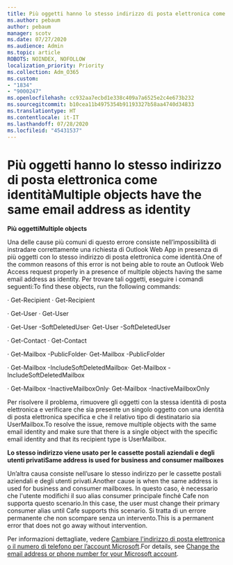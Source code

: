 ```yaml
---
title: Più oggetti hanno lo stesso indirizzo di posta elettronica come identità
ms.author: pebaum
author: pebaum
manager: scotv
ms.date: 07/27/2020
ms.audience: Admin
ms.topic: article
ROBOTS: NOINDEX, NOFOLLOW
localization_priority: Priority
ms.collection: Adm_O365
ms.custom:
- "1834"
- "9000247"
ms.openlocfilehash: cc932aa7ecbd1e338c409a7a6525e2c4e673b232
ms.sourcegitcommit: b10cea11b4975354b91193327b58aa4740d34833
ms.translationtype: HT
ms.contentlocale: it-IT
ms.lasthandoff: 07/28/2020
ms.locfileid: "45431537"
---
```

# <a name="multiple-objects-have-the-same-email-address-as-identity"></a><span data-ttu-id="b627a-102">Più oggetti hanno lo stesso indirizzo di posta elettronica come identità</span><span class="sxs-lookup"><span data-stu-id="b627a-102">Multiple objects have the same email address as identity</span></span>

<span data-ttu-id="b627a-103">**Più oggetti**</span><span class="sxs-lookup"><span data-stu-id="b627a-103">**Multiple objects**</span></span>

<span data-ttu-id="b627a-104">Una delle cause più comuni di questo errore consiste nell’impossibilità di instradare correttamente una richiesta di Outlook Web App in presenza di più oggetti con lo stesso indirizzo di posta elettronica come identità.</span><span class="sxs-lookup"><span data-stu-id="b627a-104">One of the common reasons of this error is not being able to route an Outlook Web Access request properly in a presence of multiple objects having the same email address as identity.</span></span> <span data-ttu-id="b627a-105">Per trovare tali oggetti, eseguire i comandi seguenti:</span><span class="sxs-lookup"><span data-stu-id="b627a-105">To find these objects, run the following commands:</span></span>

<span data-ttu-id="b627a-106">· Get-Recipient <email address></span><span class="sxs-lookup"><span data-stu-id="b627a-106">· Get-Recipient <email address></span></span>

<span data-ttu-id="b627a-107">· Get-User <email address></span><span class="sxs-lookup"><span data-stu-id="b627a-107">· Get-User <email address></span></span>

<span data-ttu-id="b627a-108">· Get-User <email address> -SoftDeletedUser</span><span class="sxs-lookup"><span data-stu-id="b627a-108">· Get-User <email address> -SoftDeletedUser</span></span>

<span data-ttu-id="b627a-109">· Get-Contact <email address></span><span class="sxs-lookup"><span data-stu-id="b627a-109">· Get-Contact <email address></span></span>

<span data-ttu-id="b627a-110">· Get-Mailbox <email address> -PublicFolder</span><span class="sxs-lookup"><span data-stu-id="b627a-110">· Get-Mailbox <email address> -PublicFolder</span></span>

<span data-ttu-id="b627a-111">· Get-Mailbox <email address> -IncludeSoftDeletedMailbox</span><span class="sxs-lookup"><span data-stu-id="b627a-111">· Get-Mailbox <email address> -IncludeSoftDeletedMailbox</span></span>

<span data-ttu-id="b627a-112">· Get-Mailbox <email address> -InactiveMailboxOnly</span><span class="sxs-lookup"><span data-stu-id="b627a-112">· Get-Mailbox <email address> -InactiveMailboxOnly</span></span>

<span data-ttu-id="b627a-113">Per risolvere il problema, rimuovere gli oggetti con la stessa identità di posta elettronica e verificare che sia presente un singolo oggetto con una identità di posta elettronica specifica e che il relativo tipo di destinatario sia UserMailbox.</span><span class="sxs-lookup"><span data-stu-id="b627a-113">To resolve the issue, remove multiple objects with the same email identity and make sure that there is a single object with the specific email identity and that its recipient type is UserMailbox.</span></span>

<span data-ttu-id="b627a-114">**Lo stesso indirizzo viene usato per le cassette postali aziendali e degli utenti privati**</span><span class="sxs-lookup"><span data-stu-id="b627a-114">**Same address is used for business and consumer mailboxes**</span></span>

<span data-ttu-id="b627a-115">Un’altra causa consiste nell’usare lo stesso indirizzo per le cassette postali aziendali e degli utenti privati.</span><span class="sxs-lookup"><span data-stu-id="b627a-115">Another cause is when the same address is used for business and consumer mailboxes.</span></span> <span data-ttu-id="b627a-116">In questo caso, è necessario che l'utente modifichi il suo alias consumer principale finché Cafe non supporta questo scenario.</span><span class="sxs-lookup"><span data-stu-id="b627a-116">In this case, the user must change their primary consumer alias until Cafe supports this scenario.</span></span> <span data-ttu-id="b627a-117">Si tratta di un errore permanente che non scompare senza un intervento.</span><span class="sxs-lookup"><span data-stu-id="b627a-117">This is a permanent error that does not go away without intervention.</span></span>

<span data-ttu-id="b627a-118">Per informazioni dettagliate, vedere [Cambiare l'indirizzo di posta elettronica o il numero di telefono per l’account Microsoft](https://support.microsoft.com/help/11545/microsoft-account-rename-your-personal-account).</span><span class="sxs-lookup"><span data-stu-id="b627a-118">For details, see [Change the email address or phone number for your Microsoft account](https://support.microsoft.com/help/11545/microsoft-account-rename-your-personal-account).</span></span>